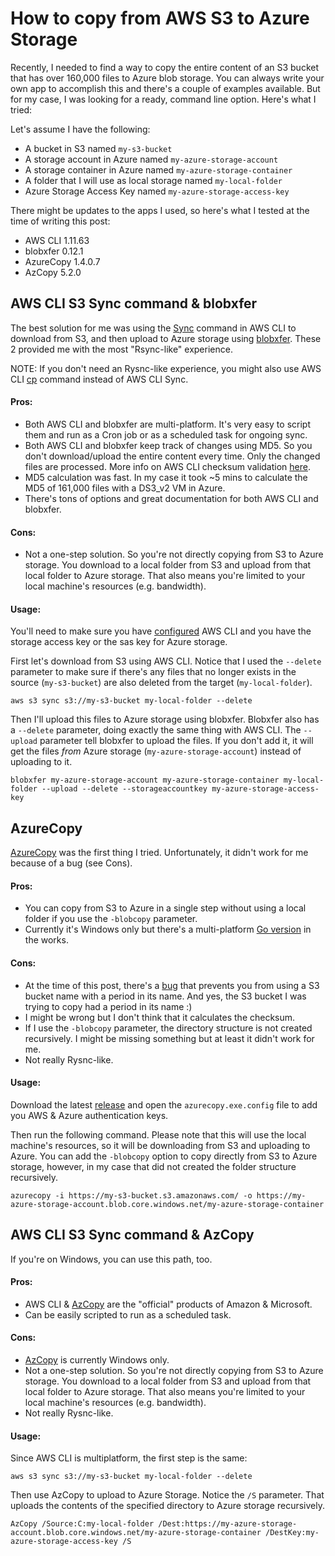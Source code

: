 # How to copy from AWS S3 to Azure Storage

Recently, I needed to find a way to copy the entire content of an S3 bucket that has over 160,000 files to Azure blob storage. You can always write your own app to accomplish this and there's a couple of examples available. But for my case, I was looking for a ready, command line option. Here's what I tried:

Let's assume I have the following:

- A bucket in S3 named `my-s3-bucket`
- A storage account in Azure named `my-azure-storage-account`
- A storage container in Azure named `my-azure-storage-container`
- A folder that I will use as local storage named `my-local-folder`
- Azure Storage Access Key named `my-azure-storage-access-key`

There might be updates to the apps I used, so here's what I tested at the time of writing this post:

- AWS CLI 1.11.63
- blobxfer 0.12.1
- AzureCopy 1.4.0.7
- AzCopy 5.2.0

## AWS CLI S3 Sync command & blobxfer

The best solution for me was using the [Sync](http://docs.aws.amazon.com/cli/latest/reference/s3/sync.html) command in AWS CLI to download from S3, and then upload to Azure storage using [blobxfer](https://github.com/Azure/blobxfer). These 2 provided me with the most "Rsync-like" experience.

NOTE: If you don't need an Rysnc-like experience, you might also use AWS CLI [cp](http://docs.aws.amazon.com/cli/latest/reference/s3/cp.html) command instead of AWS CLI Sync.

#### Pros:
- Both AWS CLI and blobxfer are multi-platform. It's very easy to script them and run as a Cron job or as a scheduled task for ongoing sync.
- Both AWS CLI and blobxfer keep track of changes using MD5. So you don't download/upload the entire content every time. Only the changed files are processed. More info on AWS CLI checksum validation [here](http://docs.aws.amazon.com/cli/latest/topic/s3-faq.html).
- MD5 calculation was fast. In my case it took ~5 mins to calculate the MD5 of 161,000 files with a DS3_v2 VM in Azure.
- There's tons of options and great documentation for both AWS CLI and blobxfer.

#### Cons:
- Not a one-step solution. So you're not directly copying from S3 to Azure storage. You download to a local folder from S3 and upload from that local folder to Azure storage. That also means you're limited to your local machine's resources (e.g. bandwidth).

#### Usage:

You'll need to make sure you have [configured](http://docs.aws.amazon.com/cli/latest/userguide/cli-chap-getting-started.html) AWS CLI and you have the storage access key or the sas key for Azure storage.

First let's download from S3 using AWS CLI. Notice that I used the `--delete` parameter to make sure if there's any files that no longer exists in the source (`my-s3-bucket`) are also deleted from the target (`my-local-folder`).

```
aws s3 sync s3://my-s3-bucket my-local-folder --delete
```

Then I'll upload this files to Azure storage using blobxfer. Blobxfer also has a `--delete` parameter, doing exactly the same thing with AWS CLI. The `--upload` parameter tell blobxfer to upload the files. If you don't add it, it will get the files *from* Azure storage (`my-azure-storage-account`) instead of uploading to it.

```
blobxfer my-azure-storage-account my-azure-storage-container my-local-folder --upload --delete --storageaccountkey my-azure-storage-access-key
```


## AzureCopy

[AzureCopy](https://github.com/kpfaulkner/azurecopy) was the first thing I tried. Unfortunately, it didn't work for me because of a bug (see Cons).

#### Pros:
- You can copy from S3 to Azure in a single step without using a local folder if you use the `-blobcopy` parameter.
- Currently it's Windows only but there's a multi-platform [Go version](https://github.com/kpfaulkner/azurecopy-go) in the works.

#### Cons:
- At the time of this post, there's a [bug](https://github.com/kpfaulkner/azurecopy/issues/10) that prevents you from using a S3 bucket name with a period in its name. And yes, the S3 bucket I was trying to copy had a period in its name :)
- I might be wrong but I don't think that it calculates the checksum.
- If I use the `-blobcopy` parameter, the directory structure is not created recursively. I might be missing something but at least it didn't work for me.
- Not really Rysnc-like.

#### Usage:

Download the latest [release](https://github.com/kpfaulkner/azurecopy/releases) and open the `azurecopy.exe.config` file to add you AWS & Azure authentication keys.

Then run the following command. Please note that this will use the local machine's resources, so it will be downloading from S3 and uploading to Azure. You can add the `-blobcopy` option to copy directly from S3 to Azure storage, however, in my case that did not created the folder structure recursively.

```
azurecopy -i https://my-s3-bucket.s3.amazonaws.com/ -o https://my-azure-storage-account.blob.core.windows.net/my-azure-storage-container
```

## AWS CLI S3 Sync command & AzCopy

If you're on Windows, you can use this path, too.

#### Pros:
- AWS CLI & [AzCopy](https://docs.microsoft.com/en-us/azure/storage/storage-use-azcopy) are the "official" products of Amazon & Microsoft. 
- Can be easily scripted to run as a scheduled task.

#### Cons:
- [AzCopy](https://docs.microsoft.com/en-us/azure/storage/storage-use-azcopy) is currently Windows only.
- Not a one-step solution. So you're not directly copying from S3 to Azure storage. You download to a local folder from S3 and upload from that local folder to Azure storage. That also means you're limited to your local machine's resources (e.g. bandwidth).
- Not really Rysnc-like.

#### Usage:

Since AWS CLI is multiplatform, the first step is the same:

```
aws s3 sync s3://my-s3-bucket my-local-folder --delete
```

Then use AzCopy to upload to Azure Storage. Notice the `/S` parameter. That uploads the contents of the specified directory to Azure storage recursively.

```
AzCopy /Source:C:my-local-folder /Dest:https://my-azure-storage-account.blob.core.windows.net/my-azure-storage-container /DestKey:my-azure-storage-access-key /S
```


